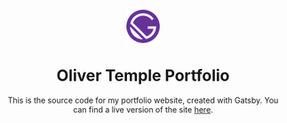 <p align="center">
  <img alt="icon" src="./src/static/images/icon.png" width="60" />
</p>
<h1 align="center">
  Oliver Temple Portfolio
</h1>
<p align="center">
  This is the source code for my portfolio website, created with Gatsby. You can find a live version of the site <a href="https://olivertemple.dev">here</a>.
</p> 
